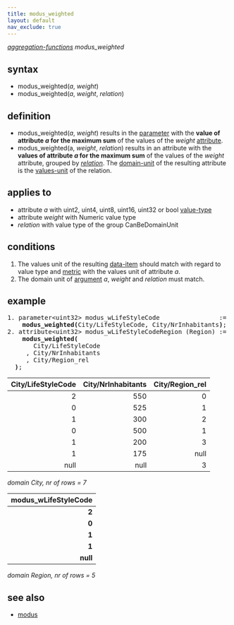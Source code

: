 ```yaml
---
title: modus_weighted
layout: default
nav_exclude: true
---
```

*[aggregation-functions](aggregation-functions) modus_weighted*

## syntax

- modus_weighted(*a*, *weight*)
- modus_weighted(*a*, *weight*, *relation*)

## definition

- modus_weighted(*a*, *weight*) results in the [parameter](parameter) with the **value of attribute *a* for the maximum sum** of the values of the *weight* [attribute](attribute).
- modus_weighted(a, *weight*, *relation*) results in an attribute with the **values of attribute *a* for the maximum sum** of the values of the *weight* attribute, grouped by *[relation](relation)*. The [domain-unit](domain-unit) of the resulting attribute is the [values-unit](values-unit) of the relation.

## applies to

- attribute *a* with uint2, uint4, uint8, uint16, uint32 or bool [value-type](value-type) 
- attribute *weight* with Numeric value type
- *relation* with value type of the group CanBeDomainUnit

## conditions

1. The values unit of the resulting [data-item](data-item) should match with regard to value type and [metric](metric) with the values unit of attribute *a*.
2. The domain unit of [argument](argument) *a*, *weight* and *relation* must match.

## example

<pre>
1. parameter&lt;uint32&gt; modus_wLifeStyleCode                := 
    <B>modus_weighted(</B>City/LifeStyleCode, City/NrInhabitants<B>)</B>; result = 0
2. attribute&lt;uint32&gt; modus_wLifeStyleCodeRegion (Region) :=
    <B>modus_weighted(</B>
       City/LifeStyleCode
     , City/NrInhabitants
     , City/Region_rel
  <B>)</B>;
</pre>

| City/LifeStyleCode | City/NrInhabitants | City/Region_rel |
|-------------------:|-------------------:|----------------:|
| 2                  | 550                | 0               |
| 0                  | 525                | 1               |
| 1                  | 300                | 2               |
| 0                  | 500                | 1               |
| 1                  | 200                | 3               |
| 1                  | 175                | null            |
| null               | null               | 3               |

*domain City, nr of rows = 7*


| **modus_wLifeStyleCode** |
|-------------------------:|
| **2**                    |
| **0**                    |
| **1**                    |
| **1**                    |
| **null**                 |

*domain Region, nr of rows = 5*

## see also

- [modus](modus)